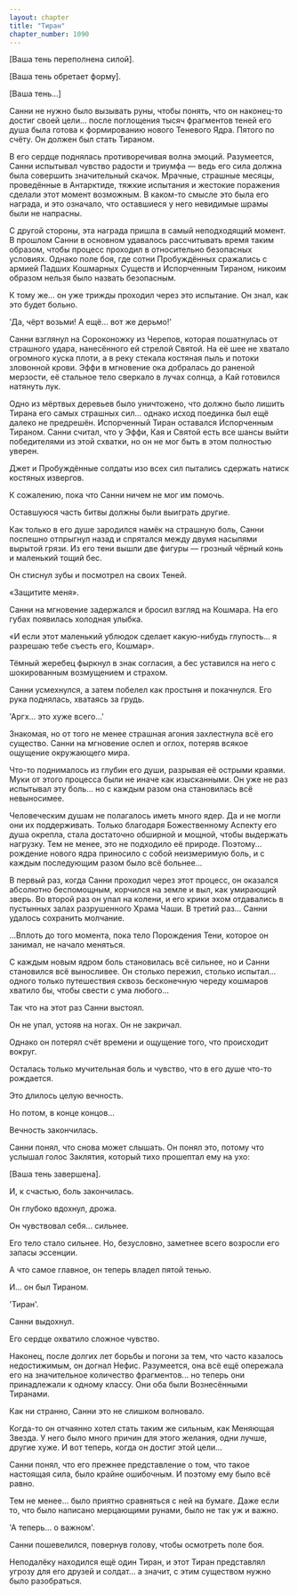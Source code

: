 ```yaml
---
layout: chapter
title: "Тиран"
chapter_number: 1090
---
```


[Ваша тень переполнена силой].

[Ваша тень обретает форму].

[Ваша тень...]

Санни не нужно было вызывать руны, чтобы понять, что он наконец-то достиг своей цели... после поглощения тысяч фрагментов теней его душа была готова к формированию нового Теневого Ядра. Пятого по счёту. Он должен был стать Тираном.

В его сердце поднялась противоречивая волна эмоций. Разумеется, Санни испытывал чувство радости и триумфа — ведь его сила должна была совершить значительный скачок. Мрачные, страшные месяцы, проведённые в Антарктиде, тяжкие испытания и жестокие поражения сделали этот момент возможным. В каком-то смысле это была его награда, и это означало, что оставшиеся у него невидимые шрамы были не напрасны.

С другой стороны, эта награда пришла в самый неподходящий момент. В прошлом Санни в основном удавалось рассчитывать время таким образом, чтобы процесс проходил в относительно безопасных условиях. Однако поле боя, где сотни Пробуждённых сражались с армией Падших Кошмарных Существ и Испорченным Тираном, никоим образом нельзя было назвать безопасным.

К тому же... он уже трижды проходил через это испытание. Он знал, как это будет больно.

'Да, чёрт возьми! А ещё... вот же дерьмо!'

Санни взглянул на Сороконожку из Черепов, которая пошатнулась от страшного удара, нанесённого ей стрелой Святой. На её шее не хватало огромного куска плоти, а в реку стекала костяная пыль и потоки зловонной крови. Эффи в мгновение ока добралась до раненой мерзости, её стальное тело сверкало в лучах солнца, а Кай готовился натянуть лук.

Одно из мёртвых деревьев было уничтожено, что должно было лишить Тирана его самых страшных сил... однако исход поединка был ещё далеко не предрешён. Испорченный Тиран оставался Испорченным Тираном. Санни считал, что у Эффи, Кая и Святой есть все шансы выйти победителями из этой схватки, но он не мог быть в этом полностью уверен.

Джет и Пробуждённые солдаты изо всех сил пытались сдержать натиск костяных извергов.

К сожалению, пока что Санни ничем не мог им помочь.

Оставшуюся часть битвы должны были выиграть другие.

Как только в его душе зародился намёк на страшную боль, Санни поспешно отпрыгнул назад и спрятался между двумя насыпями вырытой грязи. Из его тени вышли две фигуры — грозный чёрный конь и маленький тощий бес.

Он стиснул зубы и посмотрел на своих Теней.

«Защитите меня».

Санни на мгновение задержался и бросил взгляд на Кошмара. На его губах появилась холодная улыбка.

«И если этот маленький ублюдок сделает какую-нибудь глупость... я разрешаю тебе съесть его, Кошмар».

Тёмный жеребец фыркнул в знак согласия, а бес уставился на него с шокированным возмущением и страхом.

Санни усмехнулся, а затем побелел как простыня и покачнулся. Его рука поднялась, хватаясь за грудь.

'Аргх... это хуже всего...'

Знакомая, но от того не менее страшная агония захлестнула всё его существо. Санни на мгновение ослеп и оглох, потеряв всякое ощущение окружающего мира.

Что-то поднималось из глубин его души, разрывая её острыми краями. Муки от этого процесса были не иначе как изысканными. Он уже не раз испытывал эту боль... но с каждым разом она становилась всё невыносимее.

Человеческим душам не полагалось иметь много ядер. Да и не могли они их поддерживать. Только благодаря Божественному Аспекту его душа окрепла, стала достаточно обширной и мощной, чтобы выдержать нагрузку. Тем не менее, это не подходило её природе. Поэтому... рождение нового ядра приносило с собой неизмеримую боль, и с каждым последующим разом было всё больнее...

В первый раз, когда Санни проходил через этот процесс, он оказался абсолютно беспомощным, корчился на земле и выл, как умирающий зверь. Во второй раз он упал на колени, и его крики эхом отдавались в пустынных залах разрушенного Храма Чаши. В третий раз... Санни удалось сохранить молчание.

...Вплоть до того момента, пока тело Порождения Тени, которое он занимал, не начало меняться.

С каждым новым ядром боль становилась всё сильнее, но и Санни становился всё выносливее. Он столько пережил, столько испытал... одного только путешествия сквозь бесконечную череду кошмаров хватило бы, чтобы свести с ума любого...

Так что на этот раз Санни выстоял.

Он не упал, устояв на ногах. Он не закричал.

Однако он потерял счёт времени и ощущение того, что происходит вокруг.

Осталась только мучительная боль и чувство, что в его душе что-то рождается.

Это длилось целую вечность.

Но потом, в конце концов...

Вечность закончилась.

Санни понял, что снова может слышать. Он понял это, потому что услышал голос Заклятия, который тихо прошептал ему на ухо:

[Ваша тень завершена].

И, к счастью, боль закончилась.

Он глубоко вдохнул, дрожа.

Он чувствовал себя... сильнее.

Его тело стало сильнее. Но, безусловно, заметнее всего возросли его запасы эссенции.

А что самое главное, он теперь владел пятой тенью.

И... он был Тираном.

'Тиран'.

Санни выдохнул.

Его сердце охватило сложное чувство.

Наконец, после долгих лет борьбы и погони за тем, что часто казалось недостижимым, он догнал Нефис. Разумеется, она всё ещё опережала его на значительное количество фрагментов... но теперь они принадлежали к одному классу. Они оба были Вознесёнными Тиранами.

Как ни странно, Санни это не слишком волновало.

Когда-то он отчаянно хотел стать таким же сильным, как Меняющая Звезда. У него было много причин для этого желания, одни лучше, другие хуже. И вот теперь, когда он достиг этой цели...

Санни понял, что его прежнее представление о том, что такое настоящая сила, было крайне ошибочным. И поэтому ему было всё равно.

Тем не менее... было приятно сравняться с ней на бумаге. Даже если то, что было написано мерцающими рунами, было не так уж и важно.

'А теперь... о важном'.

Санни пошевелился, повернув голову, чтобы осмотреть поле боя.

Неподалёку находился ещё один Тиран, и этот Тиран представлял угрозу для его друзей и солдат... а значит, с этим существом нужно было разобраться.
